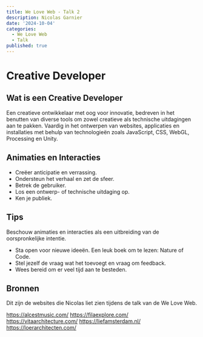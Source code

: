 ```yaml
---
title: We Love Web - Talk 2
description: Nicolas Garnier
date: '2024-10-04'
categories:
  - We Love Web
  - Talk
published: true
---
```


# Creative Developer

## Wat is een Creative Developer
Een creatieve ontwikkelaar met oog voor innovatie, bedreven in het benutten van diverse tools om zowel creatieve als technische uitdagingen aan te pakken. 
Vaardig in het ontwerpen van websites, applicaties en installaties met behulp van technologieën zoals JavaScript, CSS, WebGL, Processing en Unity.

## Animaties en Interacties
- Creëer anticipatie en verrassing.
- Ondersteun het verhaal en zet de sfeer.
- Betrek de gebruiker.
- Los een ontwerp- of technische uitdaging op.
- Ken je publiek.

## Tips
Beschouw animaties en interacties als een uitbreiding van de oorspronkelijke intentie.

- Sta open voor nieuwe ideeën. Een leuk boek om te lezen: Nature of Code.
- Stel jezelf de vraag wat het toevoegt en vraag om feedback.
- Wees bereid om er veel tijd aan te besteden.

## Bronnen
Dit zijn de websites die Nicolas liet zien tijdens de talk van de We Love Web.

https://alcestmusic.com/
https://filaexplore.com/
https://vitaarchitecture.com/
https://liefamsterdam.nl/
https://loerarchitecten.com/
